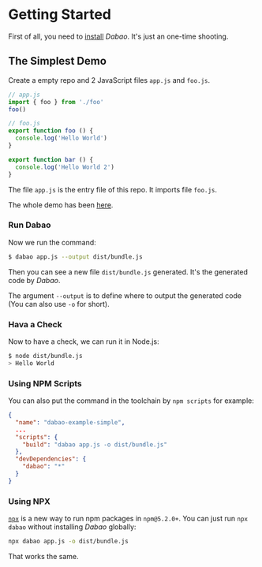 # Getting Started

First of all, you need to [install](installation.md) _Dabao_. It's just an one-time shooting.

## The Simplest Demo

Create a empty repo and 2 JavaScript files `app.js` and `foo.js`.

``` js
// app.js
import { foo } from './foo'
foo()
```

``` js
// foo.js
export function foo () {
  console.log('Hello World')
}

export function bar () {
  console.log('Hello World 2')
}
```

The file `app.js` is the entry file of this repo. It imports file `foo.js`.

The whole demo has been [here](https://github.com/Jinjiang/dabao/tree/master/examples/simple).

### Run Dabao

Now we run the command:

``` bash
$ dabao app.js --output dist/bundle.js
```

Then you can see a new file `dist/bundle.js` generated. It's the generated code by _Dabao_.

The argument `--output` is to define where to output the generated code (You can also use `-o` for short).

### Hava a Check

Now to have a check, we can run it in Node.js:

``` bash
$ node dist/bundle.js
> Hello World
```

### Using NPM Scripts

You can also put the command in the toolchain by `npm scripts` for example:

``` json
{
  "name": "dabao-example-simple",
  ...
  "scripts": {
    "build": "dabao app.js -o dist/bundle.js"
  },
  "devDependencies": {
    "dabao": "*"
  }
}
```

### Using NPX

[`npx`](https://medium.com/@maybekatz/introducing-npx-an-npm-package-runner-55f7d4bd282b) is a new way to run npm packages in `npm@5.2.0+`. You can just run `npx dabao` without installing _Dabao_ globally:

``` bash
npx dabao app.js -o dist/bundle.js
```

That works the same.
